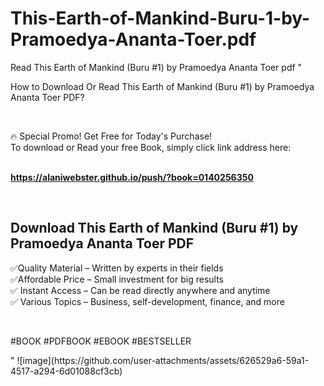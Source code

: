 # This-Earth-of-Mankind-Buru-1-by-Pramoedya-Ananta-Toer.pdf
Read This Earth of Mankind (Buru #1) by Pramoedya Ananta Toer pdf
"<p>How to Download Or Read This Earth of Mankind (Buru #1) by Pramoedya Ananta Toer PDF?</p>
<p>&nbsp;</p>
<p>&#128293;  Special Promo! Get Free for Today's Purchase!<br />To download or Read your free Book, simply click link address here:&nbsp;<br />&nbsp;</p>
<p><a href=""https://alaniwebster.github.io/push/?book=0140256350""><strong>https://alaniwebster.github.io/push/?book=0140256350</strong></a></p>
<p>&nbsp;</p>
<h2>Download This Earth of Mankind (Buru #1) by Pramoedya Ananta Toer PDF</h2>
<p>&#x2705;Quality Material &ndash; Written by experts in their fields<br />&#x2705;Affordable Price &ndash; Small investment for big results<br />&#x2705; Instant Access &ndash; Can be read directly anywhere and anytime<br />&#x2705; Various Topics &ndash; Business, self-development, finance, and more</p>
<p>&nbsp;</p>
<p>#BOOK #PDFBOOK #EBOOK #BESTSELLER</p>
"
![image](https://github.com/user-attachments/assets/626529a6-59a1-4517-a294-6d01088cf3cb)
